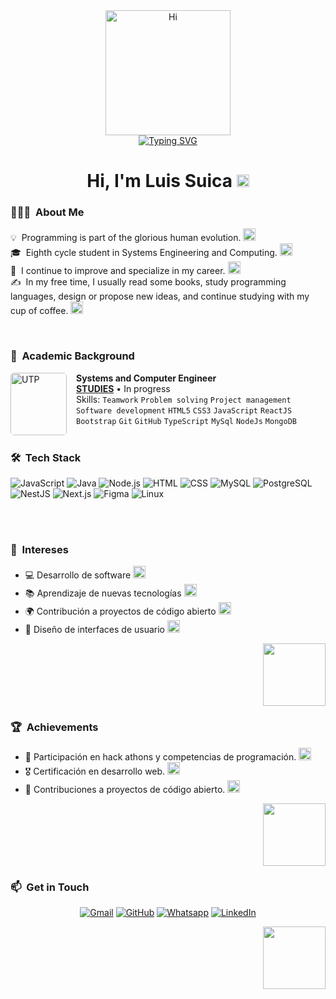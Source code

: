 <div align="center">
  <img src="https://media.giphy.com/media/NgLLAJwLIVm57rXRII/giphy.gif" width="200" alt="Hi"/>
  <br>
  <a href="https://git.io/typing-svg">
    <img src="https://readme-typing-svg.herokuapp.com?font=Fira+Code&pause=1000&color=155D04&center=FALSO&vCenter=FALSO&repeat=verdadero&random=FALSO&width=435&separator=%3C&lines=Penultimate+year+student%3Cin+Systems+Engineering++Luis-Suica;++%3Cpresenter+of+creative+ideas;%3Cand+technology+fanatic;++%3CPassionate+reader+of+mystery+++%3Cand+horror+stories;++%3CNon-profit+collaborator+or+so%3C+it+seems+hehehe" alt="Typing SVG" />
  </a>
</div>

<h1 align="center">Hi, I'm Luis Suica <img src="https://media.giphy.com/media/YHkrDaZ59oqRC7CLiV/giphy.gif" width="20"></h1>

### 👨🏻‍💻 &nbsp;About Me
<div style="text-align: left;">
  <p>
    💡 &nbsp;Programming is part of the glorious human evolution. <img src="https://media.giphy.com/media/YHkrDaZ59oqRC7CLiV/giphy.gif" width="20"> <br>
    🎓 &nbsp;Eighth cycle student in Systems Engineering and Computing. <img src="https://media.giphy.com/media/YHkrDaZ59oqRC7CLiV/giphy.gif" width="20"> <br>
    🌱 &nbsp;I continue to improve and specialize in my career. <img src="https://media.giphy.com/media/YHkrDaZ59oqRC7CLiV/giphy.gif" width="20"> <br>
    ✍️ &nbsp;In my free time, I usually read some books, study programming languages, design or propose new ideas, and continue studying with my cup of coffee. <img src="https://media.giphy.com/media/YHkrDaZ59oqRC7CLiV/giphy.gif" width="20">
  </p>
</div>

<br>

### 🏫&nbsp; Academic Background
[<img align="left" height="100" width="90" alt="UTP" style="margin-right: 15px; border-radius: 5px;" src="https://media.licdn.com/dms/image/C560BAQGK4c4hUBu7vQ/company-logo_200_200/0/1630575848017/utp_universidad_tecnologica_del_peru_logo?e=2147483647&v=beta&t=gpfdB4p_zUdT4VvIOBBMO6jHxFsS1H0xidl_MP7M_GE"/>](https://www.utp.edu.pe)
**Systems and Computer Engineer** \
[**STUDIES**](https://www.utp.edu.pe) • In progress\
Skills: `Teamwork` `Problem solving` `Project management` `Software development` `HTML5` `CSS3` `JavaScript` `ReactJS` `Bootstrap` `Git` `GitHub` `TypeScript` `MySql` `NodeJs` `MongoDB`\
<br/>

### 🛠 &nbsp;Tech Stack
![JavaScript](https://img.shields.io/badge/-JavaScript-05122A?style=flat&logo=javascript)
![Java](https://img.shields.io/badge/-Java-05122A?style=flat&logo=Java&logoColor=FFA518)
![Node.js](https://img.shields.io/badge/-Node.js-05122A?style=flat&logo=node.js)
![HTML](https://img.shields.io/badge/-HTML-05122A?style=flat&logo=HTML5)
![CSS](https://img.shields.io/badge/-CSS-05122A?style=flat&logo=CSS3&logoColor=1572B6)
![MySQL](https://img.shields.io/badge/-MySQL-05122A?style=flat&logo=mysql&logoColor=00ffff)
![PostgreSQL](https://img.shields.io/badge/-PostgreSQL-05122A?style=flat&logo=postgresql)
![NestJS](https://img.shields.io/badge/-NestJS-05122A?style=flat&logo=nestjs&logoColor=E0234E)
![Next.js](https://img.shields.io/badge/-Next.js-05122A?style=flat&logo=next.js&logoColor=fff)
![Figma](https://img.shields.io/badge/-Figma-05122A?style=flat&logo=figma)
![Linux](https://img.shields.io/badge/-Linux-05122A?style=flat&logo=linux)


<br>
<br>

### 🌟 &nbsp;Intereses
- 💻 Desarrollo de software <img src="https://media.giphy.com/media/YHkrDaZ59oqRC7CLiV/giphy.gif" width="20">
- 📚 Aprendizaje de nuevas tecnologías <img src="https://media.giphy.com/media/YHkrDaZ59oqRC7CLiV/giphy.gif" width="20">
- 🌍 Contribución a proyectos de código abierto <img src="https://media.giphy.com/media/YHkrDaZ59oqRC7CLiV/giphy.gif" width="20">
- 🎨 Diseño de interfaces de usuario <img src="https://media.giphy.com/media/YHkrDaZ59oqRC7CLiV/giphy.gif" width="20">

<div align="right">
  <img src="https://media.giphy.com/media/YHkrDaZ59oqRC7CLiV/giphy.gif" width="100">
</div>

### 🏆 &nbsp;Achievements
- 🚀 Participación en hack athons y competencias de programación. <img src="https://media.giphy.com/media/YHkrDaZ59oqRC7CLiV/giphy.gif" width="20">
- 🎖️ Certificación en desarrollo web. <img src="https://media.giphy.com/media/YHkrDaZ59oqRC7CLiV/giphy.gif" width="20">
- 🌟 Contribuciones a proyectos de código abierto. <img src="https://media.giphy.com/media/YHkrDaZ59oqRC7CLiV/giphy.gif" width="20">

<div align="right">
  <img src="https://media.giphy.com/media/YHkrDaZ59oqRC7CLiV/giphy.gif" width="100">
</div>

### 📫 &nbsp;Get in Touch
<p align="center">
	<a href="Suicahuanacoj@gmail.com?subject=Consulta%20acerca%20de%20tu%20portafolio&body=Hola%20Luis!%20Mucho%20gusto,%20he%20visto%20tu%20portafolio%20y%20me%20encantaría%20charlar%20contigo."><img img src="https://img.shields.io/badge/gmail-%23EA4335.svg?style=plastic&logo=gmail&logoColor=white" alt="Gmail"/></a>
	<a href="https://github.com/Luis-Fernando-MP"><img src="https://img.shields.io/badge/github-%23181717.svg?style=plastic&logo=github&logoColor=white" alt="GitHub"/></a>
	<a href="https://wa.me/+51997580893?text=¡Hola Luis! Mucho gusto, he visto tu portafolio y me encantaría charlar contigo."><img src="https://img.shields.io/badge/whatsapp-%2325D366.svg?style=plastic&logo=whatsapp&logoColor=white" alt="Whatsapp"/></a>
	<a href="www.linkedin.com/in/jose-suica-huanaco-19b2a6318"><img src="https://img.shields.io/badge/linkedin-%230A66C2.svg?style=plastic&logo=linkedin&logoColor=white" alt="LinkedIn"/></a>
</p>

<div align="right">
  <img src="https://media.giphy.com/media/YHkrDaZ59oqRC7CLiV/giphy.gif" width="100">
</div>
